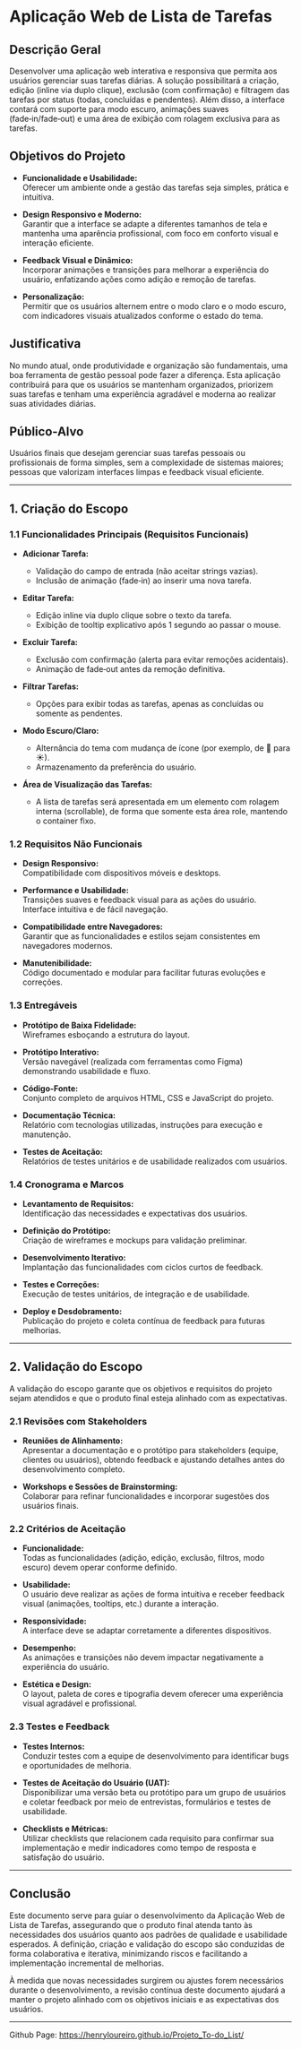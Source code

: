 # Aplicação Web de Lista de Tarefas

## Descrição Geral

Desenvolver uma aplicação web interativa e responsiva que permita aos usuários gerenciar suas tarefas diárias. A solução possibilitará a criação, edição (inline via duplo clique), exclusão (com confirmação) e filtragem das tarefas por status (todas, concluídas e pendentes). Além disso, a interface contará com suporte para modo escuro, animações suaves (fade‑in/fade‑out) e uma área de exibição com rolagem exclusiva para as tarefas.

## Objetivos do Projeto

- **Funcionalidade e Usabilidade:**  
  Oferecer um ambiente onde a gestão das tarefas seja simples, prática e intuitiva.

- **Design Responsivo e Moderno:**  
  Garantir que a interface se adapte a diferentes tamanhos de tela e mantenha uma aparência profissional, com foco em conforto visual e interação eficiente.

- **Feedback Visual e Dinâmico:**  
  Incorporar animações e transições para melhorar a experiência do usuário, enfatizando ações como adição e remoção de tarefas.

- **Personalização:**  
  Permitir que os usuários alternem entre o modo claro e o modo escuro, com indicadores visuais atualizados conforme o estado do tema.

## Justificativa

No mundo atual, onde produtividade e organização são fundamentais, uma boa ferramenta de gestão pessoal pode fazer a diferença. Esta aplicação contribuirá para que os usuários se mantenham organizados, priorizem suas tarefas e tenham uma experiência agradável e moderna ao realizar suas atividades diárias.

## Público-Alvo

Usuários finais que desejam gerenciar suas tarefas pessoais ou profissionais de forma simples, sem a complexidade de sistemas maiores; pessoas que valorizam interfaces limpas e feedback visual eficiente.

---

## 1. Criação do Escopo

### 1.1 Funcionalidades Principais (Requisitos Funcionais)

- **Adicionar Tarefa:**  
  - Validação do campo de entrada (não aceitar strings vazias).  
  - Inclusão de animação (fade‑in) ao inserir uma nova tarefa.

- **Editar Tarefa:**  
  - Edição inline via duplo clique sobre o texto da tarefa.  
  - Exibição de tooltip explicativo após 1 segundo ao passar o mouse.

- **Excluir Tarefa:**  
  - Exclusão com confirmação (alerta para evitar remoções acidentais).  
  - Animação de fade‑out antes da remoção definitiva.

- **Filtrar Tarefas:**  
  - Opções para exibir todas as tarefas, apenas as concluídas ou somente as pendentes.

- **Modo Escuro/Claro:**  
  - Alternância do tema com mudança de ícone (por exemplo, de 🌙 para ☀).  
  - Armazenamento da preferência do usuário.

- **Área de Visualização das Tarefas:**  
  - A lista de tarefas será apresentada em um elemento com rolagem interna (scrollable), de forma que somente esta área role, mantendo o container fixo.

### 1.2 Requisitos Não Funcionais

- **Design Responsivo:**  
  Compatibilidade com dispositivos móveis e desktops.

- **Performance e Usabilidade:**  
  Transições suaves e feedback visual para as ações do usuário.  
  Interface intuitiva e de fácil navegação.

- **Compatibilidade entre Navegadores:**  
  Garantir que as funcionalidades e estilos sejam consistentes em navegadores modernos.

- **Manutenibilidade:**  
  Código documentado e modular para facilitar futuras evoluções e correções.

### 1.3 Entregáveis

- **Protótipo de Baixa Fidelidade:**  
  Wireframes esboçando a estrutura do layout.

- **Protótipo Interativo:**  
  Versão navegável (realizada com ferramentas como Figma) demonstrando usabilidade e fluxo.

- **Código-Fonte:**  
  Conjunto completo de arquivos HTML, CSS e JavaScript do projeto.

- **Documentação Técnica:**  
  Relatório com tecnologias utilizadas, instruções para execução e manutenção.

- **Testes de Aceitação:**  
  Relatórios de testes unitários e de usabilidade realizados com usuários.

### 1.4 Cronograma e Marcos

- **Levantamento de Requisitos:**  
  Identificação das necessidades e expectativas dos usuários.

- **Definição do Protótipo:**  
  Criação de wireframes e mockups para validação preliminar.

- **Desenvolvimento Iterativo:**  
  Implantação das funcionalidades com ciclos curtos de feedback.

- **Testes e Correções:**  
  Execução de testes unitários, de integração e de usabilidade.

- **Deploy e Desdobramento:**  
  Publicação do projeto e coleta contínua de feedback para futuras melhorias.

---

## 2. Validação do Escopo

A validação do escopo garante que os objetivos e requisitos do projeto sejam atendidos e que o produto final esteja alinhado com as expectativas.

### 2.1 Revisões com Stakeholders

- **Reuniões de Alinhamento:**  
  Apresentar a documentação e o protótipo para stakeholders (equipe, clientes ou usuários), obtendo feedback e ajustando detalhes antes do desenvolvimento completo.

- **Workshops e Sessões de Brainstorming:**  
  Colaborar para refinar funcionalidades e incorporar sugestões dos usuários finais.

### 2.2 Critérios de Aceitação

- **Funcionalidade:**  
  Todas as funcionalidades (adição, edição, exclusão, filtros, modo escuro) devem operar conforme definido.

- **Usabilidade:**  
  O usuário deve realizar as ações de forma intuitiva e receber feedback visual (animações, tooltips, etc.) durante a interação.

- **Responsividade:**  
  A interface deve se adaptar corretamente a diferentes dispositivos.

- **Desempenho:**  
  As animações e transições não devem impactar negativamente a experiência do usuário.

- **Estética e Design:**  
  O layout, paleta de cores e tipografia devem oferecer uma experiência visual agradável e profissional.

### 2.3 Testes e Feedback

- **Testes Internos:**  
  Conduzir testes com a equipe de desenvolvimento para identificar bugs e oportunidades de melhoria.

- **Testes de Aceitação do Usuário (UAT):**  
  Disponibilizar uma versão beta ou protótipo para um grupo de usuários e coletar feedback por meio de entrevistas, formulários e testes de usabilidade.

- **Checklists e Métricas:**  
  Utilizar checklists que relacionem cada requisito para confirmar sua implementação e medir indicadores como tempo de resposta e satisfação do usuário.

---

## Conclusão

Este documento serve para guiar o desenvolvimento da Aplicação Web de Lista de Tarefas, assegurando que o produto final atenda tanto às necessidades dos usuários quanto aos padrões de qualidade e usabilidade esperados. A definição, criação e validação do escopo são conduzidas de forma colaborativa e iterativa, minimizando riscos e facilitando a implementação incremental de melhorias.

À medida que novas necessidades surgirem ou ajustes forem necessários durante o desenvolvimento, a revisão contínua deste documento ajudará a manter o projeto alinhado com os objetivos iniciais e as expectativas dos usuários.

---

Github Page: https://henryloureiro.github.io/Projeto_To-do_List/
